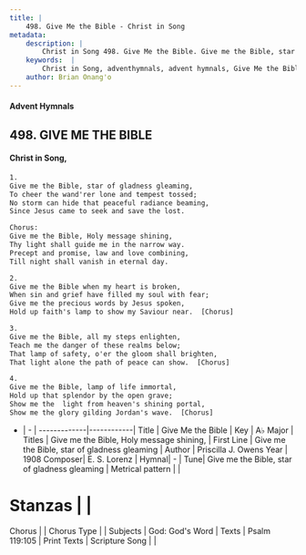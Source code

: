 ```yaml
---
title: |
    498. Give Me the Bible - Christ in Song
metadata:
    description: |
        Christ in Song 498. Give Me the Bible. Give me the Bible, star of gladness gleaming, To cheer the wand'rer lone and tempest tossed; No storm can hide that peaceful radiance beaming, Since Jesus came to seek and save the lost. Chorus: Give me the Bible, Holy message shining, Thy light shall guide me in the narrow way. Precept and promise, law and love combining, Till night shall vanish in eternal day.
    keywords:  |
        Christ in Song, adventhymnals, advent hymnals, Give Me the Bible, Give me the Bible, star of gladness gleaming. Give me the Bible, Holy message shining,
    author: Brian Onang'o
---
```


#### Advent Hymnals
## 498. GIVE ME THE BIBLE
####  Christ in Song,

```txt
1.
Give me the Bible, star of gladness gleaming,
To cheer the wand'rer lone and tempest tossed;
No storm can hide that peaceful radiance beaming,
Since Jesus came to seek and save the lost.

Chorus:
Give me the Bible, Holy message shining,
Thy light shall guide me in the narrow way.
Precept and promise, law and love combining,
Till night shall vanish in eternal day.

2.
Give me the Bible when my heart is broken,
When sin and grief have filled my soul with fear;
Give me the precious words by Jesus spoken,
Hold up faith's lamp to show my Saviour near.  [Chorus]

3.
Give me the Bible, all my steps enlighten,
Teach me the danger of these realms below;
That lamp of safety, o'er the gloom shall brighten,
That light alone the path of peace can show.  [Chorus]

4.
Give me the Bible, lamp of life immortal,
Hold up that splendor by the open grave;
Show me the  light from heaven's shining portal,
Show me the glory gilding Jordan's wave.  [Chorus]

```

- |   -  |
-------------|------------|
Title | Give Me the Bible |
Key | A♭ Major |
Titles | Give me the Bible, Holy message shining, |
First Line | Give me the Bible, star of gladness gleaming |
Author | Priscilla J. Owens
Year | 1908
Composer| E. S. Lorenz |
Hymnal|  - |
Tune| Give me the Bible, star of gladness gleaming |
Metrical pattern | |
# Stanzas |  |
Chorus |  |
Chorus Type |  |
Subjects | God: God's Word |
Texts | Psalm 119:105 |
Print Texts | 
Scripture Song |  |
    
